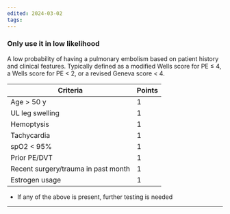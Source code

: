 ```yaml
---
edited: 2024-03-02
tags:
---
```

### Only use it in low likelihood
A low probability of having a pulmonary embolism based on patient history and clinical features. Typically defined as a modified Wells score for PE ≤ 4, a Wells score for PE < 2, or a revised Geneva score < 4.  

| Criteria                            | Points |
| ----------------------------------- | ------ |
| Age > 50 y                          | 1      |
| UL leg swelling                     | 1      |
| Hemoptysis                          | 1      |
| Tachycardia                         | 1      |
| spO2 < 95%                          | 1      |
| Prior PE/DVT                        | 1      |
| Recent surgery/trauma in past month | 1      |
| Estrogen usage                      | 1      |
- If any of the above is present, further testing is needed


---
